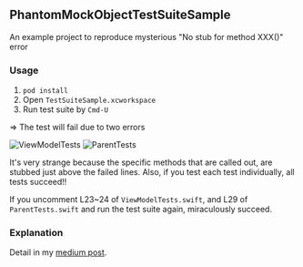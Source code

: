## PhantomMockObjectTestSuiteSample

An example project to reproduce mysterious "No stub for method XXX()" error

### Usage
1. `pod install`
2. Open `TestSuiteSample.xcworkspace`
3. Run test suite by `Cmd-U`

=> The test will fail due to two errors

![ViewModelTests](https://user-images.githubusercontent.com/879725/107623406-3d0aa700-6c94-11eb-825f-c015815c5790.png)
![ParentTests](https://user-images.githubusercontent.com/879725/107623392-3845f300-6c94-11eb-8a87-d63dc7598572.png)

It's very strange because the specific methods that are called out, are stubbed just above the failed lines.
Also, if you test each test individually, all tests succeed!!

If you uncomment L23~24 of `ViewModelTests.swift`, and L29 of `ParentTests.swift` and run the test suite again, miraculously succeed.

### Explanation

Detail in my [medium post](https://yfujiki.medium.com/hunting-down-phantom-mock-instances-in-xctestcases-95d35458f75f). 

